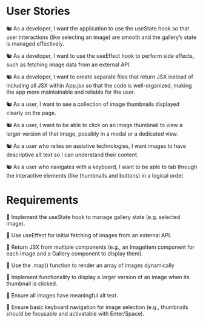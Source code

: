 # User Stories
🐿️ As a developer, I want the application to use the useState hook so that user interactions (like selecting an image) are smooth and the gallery’s state is managed effectively.

🐿️ As a developer, I want to use the useEffect hook to perform side effects, such as fetching image data from an external API.

🐿️ As a developer, I want to create separate files that return JSX instead of including all JSX within App.jsx so that the code is well-organized, making the app more maintainable and reliable for the user.

🐿️ As a user, I want to see a collection of image thumbnails displayed clearly on the page.

🐿️ As a user, I want to be able to click on an image thumbnail to view a larger version of that image, possibly in a modal or a dedicated view.

🐿️ As a user who relies on assistive technologies, I want images to have descriptive alt text so I can understand their content.

🐿️ As a user who navigates with a keyboard, I want to be able to tab through the interactive elements (like thumbnails and buttons) in a logical order.

# Requirements
🎯 Implement the useState hook to manage gallery state (e.g. selected image).

🎯 Use useEffect for initial fetching of images from an external API.

🎯 Return JSX from multiple components (e.g., an ImageItem component for each image and a Gallery component to display them).

🎯 Use the .map() function to render an array of images dynamically

🎯 Implement functionality to display a larger version of an image when its thumbnail is clicked.

🎯 Ensure all images have meaningful alt text.

🎯 Ensure basic keyboard navigation for image selection (e.g., thumbnails should be focusable and activatable with Enter/Space).